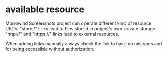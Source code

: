 # available resource

Morrowind Screenshots project can operate different kind of resource URL's. "store:/" links lead to files stored in
project's own private storage. "http://" and "https://" links lead to external resources.

When adding links manually always check the link to have no mistypes and for being accessible without authorization.

